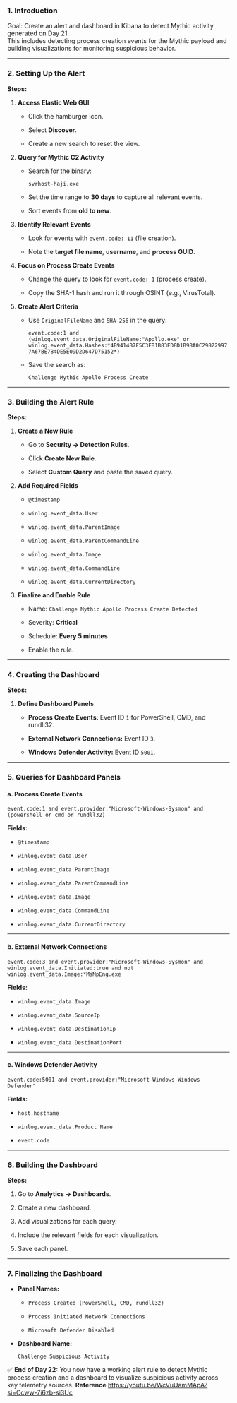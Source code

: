 
### 1. Introduction

Goal: Create an alert and dashboard in Kibana to detect Mythic activity generated on Day 21.  
This includes detecting process creation events for the Mythic payload and building visualizations for monitoring suspicious behavior.

---

### 2. Setting Up the Alert

**Steps:**

1. **Access Elastic Web GUI**
    
    - Click the hamburger icon.
        
    - Select **Discover**.
        
    - Create a new search to reset the view.
        
2. **Query for Mythic C2 Activity**
    
    - Search for the binary:
        
        `svrhost-haji.exe`
        
    - Set the time range to **30 days** to capture all relevant events.
        
    - Sort events from **old to new**.
        
3. **Identify Relevant Events**
    
    - Look for events with `event.code: 11` (file creation).
        
    - Note the **target file name**, **username**, and **process GUID**.
        
4. **Focus on Process Create Events**
    
    - Change the query to look for `event.code: 1` (process create).
        
    - Copy the SHA-1 hash and run it through OSINT (e.g., VirusTotal).
        
5. **Create Alert Criteria**
    
    - Use `OriginalFileName` and `SHA-256` in the query:
        
        `event.code:1 and (winlog.event_data.OriginalFileName:"Apollo.exe" or winlog.event_data.Hashes:*4B9414B7F5C3EB1B83ED8D1B98A0C298229977A67BE784DE5E09D2D647D75152*)`
        
    - Save the search as:
        
        `Challenge Mythic Apollo Process Create`
        

---

### 3. Building the Alert Rule

**Steps:**

1. **Create a New Rule**
    
    - Go to **Security → Detection Rules**.
        
    - Click **Create New Rule**.
        
    - Select **Custom Query** and paste the saved query.
        
2. **Add Required Fields**
    
    - `@timestamp`
        
    - `winlog.event_data.User`
        
    - `winlog.event_data.ParentImage`
        
    - `winlog.event_data.ParentCommandLine`
        
    - `winlog.event_data.Image`
        
    - `winlog.event_data.CommandLine`
        
    - `winlog.event_data.CurrentDirectory`
        
3. **Finalize and Enable Rule**
    
    - Name: `Challenge Mythic Apollo Process Create Detected`
        
    - Severity: **Critical**
        
    - Schedule: **Every 5 minutes**
        
    - Enable the rule.
        

---

### 4. Creating the Dashboard

**Steps:**

1. **Define Dashboard Panels**
    
    - **Process Create Events:** Event ID `1` for PowerShell, CMD, and rundll32.
        
    - **External Network Connections:** Event ID `3`.
        
    - **Windows Defender Activity:** Event ID `5001`.
        

---

### 5. Queries for Dashboard Panels

#### a. Process Create Events

`event.code:1 and event.provider:"Microsoft-Windows-Sysmon" and (powershell or cmd or rundll32)`

**Fields:**

- `@timestamp`
    
- `winlog.event_data.User`
    
- `winlog.event_data.ParentImage`
    
- `winlog.event_data.ParentCommandLine`
    
- `winlog.event_data.Image`
    
- `winlog.event_data.CommandLine`
    
- `winlog.event_data.CurrentDirectory`
    

---

#### b. External Network Connections

`event.code:3 and event.provider:"Microsoft-Windows-Sysmon" and winlog.event_data.Initiated:true and not winlog.event_data.Image:*MsMpEng.exe`

**Fields:**

- `winlog.event_data.Image`
    
- `winlog.event_data.SourceIp`
    
- `winlog.event_data.DestinationIp`
    
- `winlog.event_data.DestinationPort`
    

---

#### c. Windows Defender Activity

`event.code:5001 and event.provider:"Microsoft-Windows-Windows Defender"`

**Fields:**

- `host.hostname`
    
- `winlog.event_data.Product Name`
    
- `event.code`
    

---

### 6. Building the Dashboard

**Steps:**

1. Go to **Analytics → Dashboards**.
    
2. Create a new dashboard.
    
3. Add visualizations for each query.
    
4. Include the relevant fields for each visualization.
    
5. Save each panel.
    

---

### 7. Finalizing the Dashboard

- **Panel Names:**
    
    - `Process Created (PowerShell, CMD, rundll32)`
        
    - `Process Initiated Network Connections`
        
    - `Microsoft Defender Disabled`
        
- **Dashboard Name:**
    
    `Challenge Suspicious Activity`
    

✅ **End of Day 22:** You now have a working alert rule to detect Mythic process creation and a dashboard to visualize suspicious activity across key telemetry sources.
**Reference**
https://youtu.be/WcVuUamMApA?si=Ccww-7i6zb-si3Uc